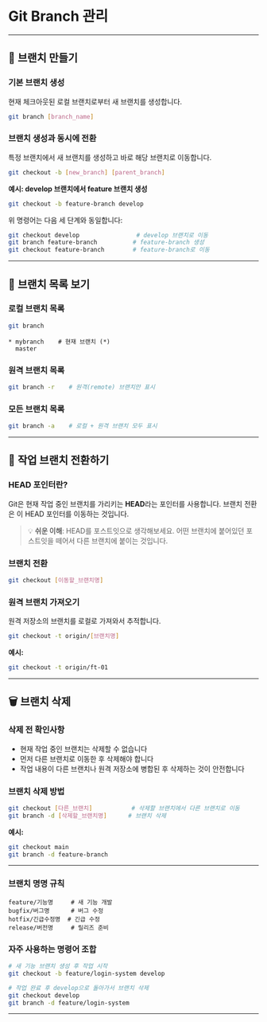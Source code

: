 # Git Branch 관리

---

## 🌱 브랜치 만들기

### 기본 브랜치 생성

현재 체크아웃된 로컬 브랜치로부터 새 브랜치를 생성합니다.

```bash
git branch [branch_name]
```

### 브랜치 생성과 동시에 전환

특정 브랜치에서 새 브랜치를 생성하고 바로 해당 브랜치로 이동합니다.

```bash
git checkout -b [new_branch] [parent_branch]
```

**예시: develop 브랜치에서 feature 브랜치 생성**

```bash
git checkout -b feature-branch develop
```

위 명령어는 다음 세 단계와 동일합니다:

```bash
git checkout develop                # develop 브랜치로 이동
git branch feature-branch          # feature-branch 생성
git checkout feature-branch        # feature-branch로 이동
```

---

## 👀 브랜치 목록 보기

### 로컬 브랜치 목록

```bash
git branch
```

```
* mybranch    # 현재 브랜치 (*)
  master
```

### 원격 브랜치 목록

```bash
git branch -r    # 원격(remote) 브랜치만 표시
```

### 모든 브랜치 목록

```bash
git branch -a    # 로컬 + 원격 브랜치 모두 표시
```

---

## 🔄 작업 브랜치 전환하기

### HEAD 포인터란?

Git은 현재 작업 중인 브랜치를 가리키는 **HEAD**라는 포인터를 사용합니다. 브랜치 전환은 이 HEAD 포인터를 이동하는 것입니다.

> 💡 **쉬운 이해**: HEAD를 포스트잇으로 생각해보세요. 어떤 브랜치에 붙어있던 포스트잇을 떼어서 다른 브랜치에 붙이는 것입니다.

### 브랜치 전환

```bash
git checkout [이동할_브랜치명]
```

### 원격 브랜치 가져오기

원격 저장소의 브랜치를 로컬로 가져와서 추적합니다.

```bash
git checkout -t origin/[브랜치명]
```

**예시:**

```bash
git checkout -t origin/ft-01
```

---

## 🗑️ 브랜치 삭제

### 삭제 전 확인사항

- 현재 작업 중인 브랜치는 삭제할 수 없습니다
- 먼저 다른 브랜치로 이동한 후 삭제해야 합니다
- 작업 내용이 다른 브랜치나 원격 저장소에 병합된 후 삭제하는 것이 안전합니다

### 브랜치 삭제 방법

```bash
git checkout [다른_브랜치]           # 삭제할 브랜치에서 다른 브랜치로 이동
git branch -d [삭제할_브랜치명]      # 브랜치 삭제
```

**예시:**

```bash
git checkout main
git branch -d feature-branch
```

---

### 브랜치 명명 규칙

```
feature/기능명     # 새 기능 개발
bugfix/버그명      # 버그 수정
hotfix/긴급수정명  # 긴급 수정
release/버전명     # 릴리즈 준비
```

### 자주 사용하는 명령어 조합

```bash
# 새 기능 브랜치 생성 후 작업 시작
git checkout -b feature/login-system develop

# 작업 완료 후 develop으로 돌아가서 브랜치 삭제
git checkout develop
git branch -d feature/login-system
```

---
